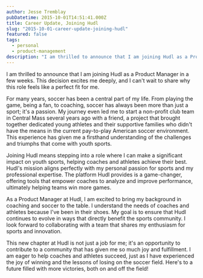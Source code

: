 ```yaml
---
author: Jesse Tremblay
pubDatetime: 2015-10-01T14:51:41.000Z
title: Career Update, Joining Hudl
slug: "2015-10-01-career-update-joining-hudl"
featured: false
tags:
  - personal
  - product-management
description: "I am thrilled to announce that I am joining Hudl as a Product Manager in a few weeks. This decision excites me deeply, and I can't wait to share why this role feels like a perfect fit for me."
---
```

I am thrilled to announce that I am joining Hudl as a Product Manager in a few weeks. This decision excites me deeply, and I can't wait to share why this role feels like a perfect fit for me.

For many years, soccer has been a central part of my life. From playing the game, being a fan, to coaching, soccer has always been more than just a sport; it's a passion. My journey even led me to start a non-profit club team in Central Mass several years ago with a friend, a project that brought together dedicated young athletes and their supportive families who didn't have the means in the current pay-to-play American soccer environment. This experience has given me a firsthand understanding of the challenges and triumphs that come with youth sports.

Joining Hudl means stepping into a role where I can make a significant impact on youth sports, helping coaches and athletes achieve their best. Hudl's mission aligns perfectly with my personal passion for sports and my professional expertise. The platform Hudl provides is a game-changer, offering tools that empower coaches to analyze and improve performance, ultimately helping teams win more games.

As a Product Manager at Hudl, I am excited to bring my background in coaching and soccer to the table. I understand the needs of coaches and athletes because I've been in their shoes. My goal is to ensure that Hudl continues to evolve in ways that directly benefit the sports community. I look forward to collaborating with a team that shares my enthusiasm for sports and innovation.

This new chapter at Hudl is not just a job for me; it's an opportunity to contribute to a community that has given me so much joy and fulfillment. I am eager to help coaches and athletes succeed, just as I have experienced the joy of winning and the lessons of losing on the soccer field. Here's to a future filled with more victories, both on and off the field!
